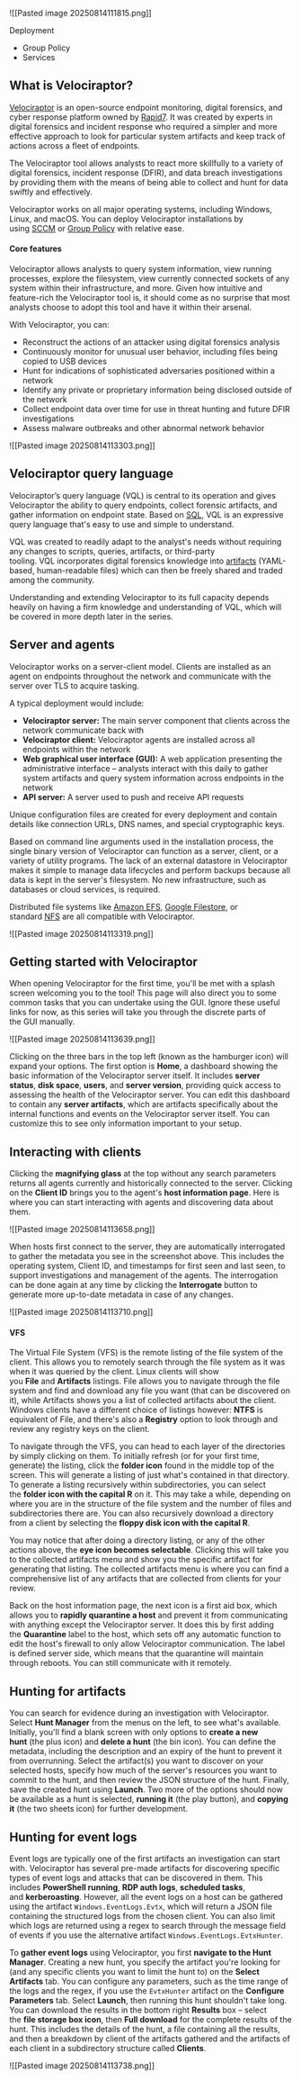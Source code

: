 
![[Pasted image 20250814111815.png]]


Deployment

- Group Policy
- Services




## What is Velociraptor?

[Velociraptor](https://docs.velociraptor.app/) is an open-source endpoint monitoring, digital forensics, and cyber response platform owned by [Rapid7](https://www.rapid7.com/). It was created by experts in digital forensics and incident response who required a simpler and more effective approach to look for particular system artifacts and keep track of actions across a fleet of endpoints.

The Velociraptor tool allows analysts to react more skillfully to a variety of digital forensics, incident response (DFIR), and data breach investigations by providing them with the means of being able to collect and hunt for data swiftly and effectively.

Velociraptor works on all major operating systems, including Windows, Linux, and macOS. You can deploy Velociraptor installations by using [SCCM](https://learn.microsoft.com/en-us/mem/configmgr/core/understand/introduction) or [Group Policy](https://learn.microsoft.com/en-us/previous-versions/windows/it-pro/windows-server-2012-r2-and-2012/hh831791\(v=ws.11\)) with relative ease.

#### Core features

Velociraptor allows analysts to query system information, view running processes, explore the filesystem, view currently connected sockets of any system within their infrastructure, and more. Given how intuitive and feature-rich the Velociraptor tool is, it should come as no surprise that most analysts choose to adopt this tool and have it within their arsenal.

With Velociraptor, you can:

- Reconstruct the actions of an attacker using digital forensics analysis
- Continuously monitor for unusual user behavior, including files being copied to USB devices
- Hunt for indications of sophisticated adversaries positioned within a network
- Identify any private or proprietary information being disclosed outside of the network
- Collect endpoint data over time for use in threat hunting and future DFIR investigations
- Assess malware outbreaks and other abnormal network behavior


![[Pasted image 20250814113303.png]]


## Velociraptor query language

Velociraptor’s query language (VQL) is central to its operation and gives Velociraptor the ability to query endpoints, collect forensic artifacts, and gather information on endpoint state. Based on [SQL](https://www.w3schools.com/sql/), VQL is an expressive query language that's easy to use and simple to understand.

VQL was created to readily adapt to the analyst's needs without requiring any changes to scripts, queries, artifacts, or third-party tooling. VQL incorporates digital forensics knowledge into [artifacts](https://docs.velociraptor.app/docs/vql/artifacts/) (YAML-based, human-readable files) which can then be freely shared and traded among the community.

Understanding and extending Velociraptor to its full capacity depends heavily on having a firm knowledge and understanding of VQL, which will be covered in more depth later in the series.

## Server and agents

Velociraptor works on a server-client model. Clients are installed as an agent on endpoints throughout the network and communicate with the server over TLS to acquire tasking.

A typical deployment would include:

- **Velociraptor server:** The main server component that clients across the network communicate back with
- **Velociraptor client:** Velociraptor agents are installed across all endpoints within the network
- **Web graphical user interface (GUI):** A web application presenting the administrative interface – analysts interact with this daily to gather system artifacts and query system information across endpoints in the network
- **API server:** A server used to push and receive API requests

Unique configuration files are created for every deployment and contain details like connection URLs, DNS names, and special cryptographic keys.

Based on command line arguments used in the installation process, the single binary version of Velociraptor can function as a server, client, or a variety of utility programs. The lack of an external datastore in Velociraptor makes it simple to manage data lifecycles and perform backups because all data is kept in the server's filesystem. No new infrastructure, such as databases or cloud services, is required.

Distributed file systems like [Amazon EFS](https://aws.amazon.com/efs/), [Google Filestore](https://cloud.google.com/filestore), or standard [NFS](https://en.wikipedia.org/wiki/Network_File_System) are all compatible with Velociraptor.

![[Pasted image 20250814113319.png]]


## Getting started with Velociraptor

When opening Velociraptor for the first time, you'll be met with a splash screen welcoming you to the tool! This page will also direct you to some common tasks that you can undertake using the GUI. Ignore these useful links for now, as this series will take you through the discrete parts of the GUI manually.

![[Pasted image 20250814113639.png]]

Clicking on the three bars in the top left (known as the hamburger icon) will expand your options. The first option is **Home**, a dashboard showing the basic information of the Velociraptor server itself. It includes **server status**, **disk space**, **users**, and **server version**, providing quick access to assessing the health of the Velociraptor server. You can edit this dashboard to contain any **server artifacts**, which are artifacts specifically about the internal functions and events on the Velociraptor server itself. You can customize this to see only information important to your setup.

## Interacting with clients

Clicking the **magnifying glass** at the top without any search parameters returns all agents currently and historically connected to the server. Clicking on the **Client ID** brings you to the agent's **host information page**. Here is where you can start interacting with agents and discovering data about them.

![[Pasted image 20250814113658.png]]

When hosts first connect to the server, they are automatically interrogated to gather the metadata you see in the screenshot above. This includes the operating system, Client ID, and timestamps for first seen and last seen, to support investigations and management of the agents. The interrogation can be done again at any time by clicking the **Interrogate** button to generate more up-to-date metadata in case of any changes.

![[Pasted image 20250814113710.png]]

#### VFS

The Virtual File System (VFS) is the remote listing of the file system of the client. This allows you to remotely search through the file system as it was when it was queried by the client. Linux clients will show you **File** and **Artifacts** listings. File allows you to navigate through the file system and find and download any file you want (that can be discovered on it), while Artifacts shows you a list of collected artifacts about the client. Windows clients have a different choice of listings however: **NTFS** is equivalent of File, and there's also a **Registry** option to look through and review any registry keys on the client.

To navigate through the VFS, you can head to each layer of the directories by simply clicking on them. To initially refresh (or for your first time, generate) the listing, click the **folder icon** found in the middle top of the screen. This will generate a listing of just what's contained in that directory. To generate a listing recursively within subdirectories, you can select the **folder icon with the capital R** on it. This may take a while, depending on where you are in the structure of the file system and the number of files and subdirectories there are. You can also recursively download a directory from a client by selecting the **floppy disk icon with the capital R**.

You may notice that after doing a directory listing, or any of the other actions above, the **eye icon becomes selectable**. Clicking this will take you to the collected artifacts menu and show you the specific artifact for generating that listing. The collected artifacts menu is where you can find a comprehensive list of any artifacts that are collected from clients for your review.

Back on the host information page, the next icon is a first aid box, which allows you to **rapidly quarantine a host** and prevent it from communicating with anything except the Velociraptor server. It does this by first adding the **Quarantine** label to the host, which sets off any automatic function to edit the host's firewall to only allow Velociraptor communication. The label is defined server side, which means that the quarantine will maintain through reboots. You can still communicate with it remotely.

## Hunting for artifacts

You can search for evidence during an investigation with Velociraptor. Select **Hunt Manager** from the menus on the left, to see what's available. Initially, you'll find a blank screen with only options to **create a new hunt** (the plus icon) and **delete a hunt** (the bin icon). You can define the metadata, including the description and an expiry of the hunt to prevent it from overrunning. Select the artifact(s) you want to discover on your selected hosts, specify how much of the server's resources you want to commit to the hunt, and then review the JSON structure of the hunt. Finally, save the created hunt using **Launch**. Two more of the options should now be available as a hunt is selected, **running it** (the play button), and **copying it** (the two sheets icon) for further development.

## Hunting for event logs

Event logs are typically one of the first artifacts an investigation can start with. Velociraptor has several pre-made artifacts for discovering specific types of event logs and attacks that can be discovered in them. This includes **PowerShell running**, **RDP auth logs**, **scheduled tasks**, and **kerberoasting**. However, all the event logs on a host can be gathered using the artifact `Windows.EventLogs.Evtx`, which will return a JSON file containing the structured logs from the chosen client. You can also limit which logs are returned using a regex to search through the message field of events if you use the alternative artifact `Windows.EventLogs.EvtxHunter`.

To **gather event logs** using Velociraptor, you first **navigate to the Hunt Manager**. Creating a new hunt, you specify the artifact you're looking for (and any specific clients you want to limit the hunt to) on the **Select Artifacts** tab. You can configure any parameters, such as the time range of the logs and the regex, if you use the `EvtxHunter` artifact on the **Configure Parameters** tab. Select **Launch**, then running this hunt shouldn't take long. You can download the results in the bottom right **Results** box – select the **file storage box icon**, then **Full download** for the complete results of the hunt. This includes the details of the hunt, a file containing all the results, and then a breakdown by client of the artifacts gathered and the artifacts of each client in a subdirectory structure called **Clients**.

![[Pasted image 20250814113738.png]]

